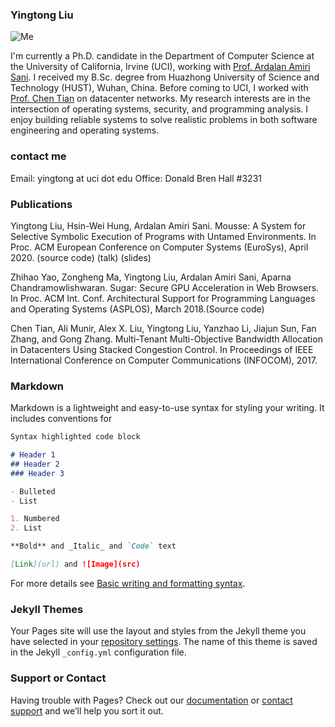 ### **Yingtong Liu**

![Me](https://github.com/Yingtong-Liu/Yingtong-Liu.github.io/blob/main/1652056671962.jpeg)

I'm currently a Ph.D. candidate in the Department of Computer Science at the University of California, Irvine (UCI), working with [Prof. Ardalan Amiri Sani](https://www.ics.uci.edu/~ardalan/). I received my B.Sc. degree from Huazhong University of Science and Technology (HUST), Wuhan, China. Before coming to UCI, I worked with [Prof. Chen Tian](https://cs.nju.edu.cn/tianchen/index.htm) on datacenter networks. My research interests are in the intersection of operating systems, security, and programming analysis. I enjoy building reliable systems to solve realistic problems in both software engineering and operating systems.

### contact me

Email:  yingtong at uci dot edu
Office:  Donald Bren Hall #3231

### Publications

Yingtong Liu, Hsin-Wei Hung, Ardalan Amiri Sani. Mousse: A System for Selective Symbolic Execution of Programs with Untamed Environments. In Proc. ACM European Conference on Computer Systems (EuroSys), April 2020. (source code) (talk) (slides)

Zhihao Yao, Zongheng Ma, Yingtong Liu, Ardalan Amiri Sani, Aparna Chandramowlishwaran. Sugar: Secure GPU Acceleration in Web Browsers. In Proc. ACM Int. Conf. Architectural Support for Programming Languages and Operating Systems (ASPLOS), March 2018.(Source code)

Chen Tian, Ali Munir, Alex X. Liu, Yingtong Liu, Yanzhao Li, Jiajun Sun, Fan Zhang, and Gong Zhang. Multi-Tenant Multi-Objective Bandwidth Allocation in Datacenters Using Stacked Congestion Control. In Proceedings of IEEE International Conference on Computer Communications (INFOCOM), 2017.
### Markdown

Markdown is a lightweight and easy-to-use syntax for styling your writing. It includes conventions for

```markdown
Syntax highlighted code block

# Header 1
## Header 2
### Header 3

- Bulleted
- List

1. Numbered
2. List

**Bold** and _Italic_ and `Code` text

[Link](url) and ![Image](src)
```

For more details see [Basic writing and formatting syntax](https://docs.github.com/en/github/writing-on-github/getting-started-with-writing-and-formatting-on-github/basic-writing-and-formatting-syntax).

### Jekyll Themes

Your Pages site will use the layout and styles from the Jekyll theme you have selected in your [repository settings](https://github.com/Yingtong-Liu/Yingtong-Liu.github.io/settings/pages). The name of this theme is saved in the Jekyll `_config.yml` configuration file.

### Support or Contact

Having trouble with Pages? Check out our [documentation](https://docs.github.com/categories/github-pages-basics/) or [contact support](https://support.github.com/contact) and we’ll help you sort it out.

